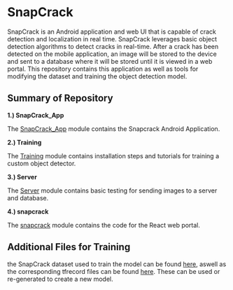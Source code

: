 # SnapCrack 
SnapCrack is an Android application and web UI that is capable of crack detection and localization in real time.  SnapCrack leverages basic object detection algorithms to detect cracks in real-time.  After a crack has been detected on the mobile application, an image will be stored to the device and sent to a database where it will be stored until it is viewed in a web portal.  This repository contains this application as well as tools for modifying the dataset and training the object detection model.  

## Summary of Repository

**1.) SnapCrack_App**

The [SnapCrack_App](https://github.com/akirademoss/SnapCrack/tree/master/SnapCrack_App) module contains the Snapcrack Android Application.

**2.) Training**

The [Training](https://git.ece.iastate.edu/sd/sdmay20-18/tree/master/Training) module contains installation steps and tutorials for training a custom object detector.  

**3.) Server**

The [Server](https://github.com/akirademoss/SnapCrack/tree/master/Server) module contains basic testing for sending images to a server and database.

**4.) snapcrack**

The [snapcrack](https://github.com/akirademoss/SnapCrack/tree/master/snapcrack) module contains the code for the React web portal.

## Additional Files for Training

the SnapCrack dataset used to train the model can be found [here](https://drive.google.com/file/d/1Nl70wNflgs3ek0_dapJ1MqloVYuOc9Os/view?usp=sharing), aswell as the corresponding tfrecord files can be found [here](https://drive.google.com/open?id=1JUVAeQKUlf1-SQaz1TxZf-O4WlaXLZvf).  These can be used or re-generated to create a new model.
